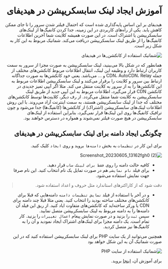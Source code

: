 

<div dir="rtl" markdown="1">


# آموزش ایجاد لینک سابسکریپشن در هیدیفای
هیدیفای بر این اساس پایه‌گذاری شده است که احتمال فیلتر شدن سرور را تا جای ممکن کاهش یابد. یکی از راه‌های کاربردی در این زمینه، جدا کردن کانفیگ‌ها از لینک‌های سابسکریپشن یا اشتراک است. در این صورت همیشه کلاینت شما آخرین اطلاعات کانفیگ‌ها را از طریق لینک سابسکریپشن دریافت می‌کند. شماتیک مربوط به این کار به شکل زیر است.

![شماتیک استفاده از کانکشن_ها در هیدیفای](https://github.com/hiddify/hiddify-config/assets/125398461/0549ee7b-a2c1-4a42-a7d4-437587928c40)

همانطور که در شکل بالا می‌بینید، لینک سابسکریپشن به صورت مجزا از سرور به سمت کاربران ارتباط دارد و وظیفه این لینک، انتقال اطلاعات مربوط کانکشن‌های مختلف از جمله CDN، AutoCDN، Relay و ... می‌باشد. یعنی خود کانکشن‌ها به صورت جداگانه ارنباط بین سرور و کلاینت را برقرار می‌کنند و لینک سابسکریپشن اطلاعات مربوط به این کانکشن‌ها را به از سرور به کلاینت منتقل می کند. مثلا اگر آیپی تمیز جدیدی در کانکشن CDN قرار می‌گیرد، اطلاعات مربوط به این آیپی جدید از طریق لینک سابسکریپشن به کلاینت شما منتقل می‌گردد. از رف دیگر، کلاینت‌ها توسط کانکشن‌های مختلف که جدا از لینک سابسکریپشن هستند، به سمت اینترنت آزاد می‌روند. با این روش اطلاعات لینک‌های سابسکریپشن (اشتراک) از کانکشن‌ها (کانفیگ‌ها) جدا می‌شود و چون ترافیک کانفیگ‌ها روی این لینک‌ها قرار نمی‌گیرد، بنابراین استفاده از لینک‌های سابسکریپشن در هیچ صورت فیلتر نمی‌شوند و همواره در دسترس خواهند بود.

## چگونگی ایجاد دامنه برای لینک سابسکریپشن در هیدیفای
برای این کار در `تنظیمات` به بخش `دامنه‌ها` بروید و روی `ایجاد` کلیک کنید.


![Screenshot_20230605_13162fgh0 (2)](https://github.com/hiddify/hiddify-config/assets/125398461/4b29da66-2775-43ec-9e6f-fa4d6fd23162)

- کافیه حالت دامنه را روی `فقط برای لینک ساب` قرار دهید.
- برای فیلد `نام نمایشی` هم در صورت تمایل یک نام انتخاب کنید. این نام صرفا جهت نمایش استفاده می‌شود. 
> دقت شود که از کاراکترهای استاندارد مثل حروف و اعداد استفاده شود.
- و در آخر با استفاده از فیلد `نمایش تنظیمات دامنه` دامنه‌هایی که قبلا برای کانکشن‌های مختلف ساخته بودید را انتخاب کنید. یعنی مثلا قبلا چند دامنه برای CDN یا ورکر ساخته‌اید که کانکشن‌های متفاوت ایاد کنید. از ریق این فیلد آن دامنه‌ها را به دامنه مربوط به لینک سابسکریپشن متصل نمایید.
- سپس `ثبت` را بزنید و در صورت نمایش پیغام `اعمال تغییرات` را بزنید.
کار تمام است. یک دامنه مجزا برای لینک‌های اشتراک ایجاد نمودید و آن را به کانفیگ‌ها نیز متصل کردید.


همچنین می‌توانید از یک سایت PHP برای لینک سابسکریپشن استفاده کنید که در این صورت شماتیک آن به این شکل خواهد بود


![شماتیک استفاده از سایت PHP](https://github.com/hiddify/hiddify-config/assets/125398461/d8a1bc7b-dd3a-413d-913a-5d22d7120c3a)




برای آموزش آن، [اینجا](https://github.com/hiddify/hiddify-config/discussions/689) بروید.